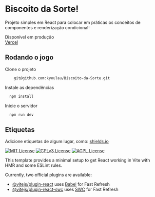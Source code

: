 
# Biscoito da Sorte!

Projeto simples em React para colocar em práticas os conceitos de componentes e renderização condicional!

 Disponível em produção  
[Vercel](https://biscoito-da-sorte-73ghlqim6-kyoukilaus-projects.vercel.app)

## Rodando o jogo

Clone o projeto

```bash
    git@github.com:kyoulau/Biscoito-da-Sorte.git
```
Instale as dependências

```bash
  npm install
```

Inicie o servidor

```bash
  npm run dev
```


## Etiquetas

Adicione etiquetas de algum lugar, como: [shields.io](https://shields.io/)

[![MIT License](https://img.shields.io/badge/License-MIT-green.svg)](https://choosealicense.com/licenses/mit/)
[![GPLv3 License](https://img.shields.io/badge/License-GPL%20v3-yellow.svg)](https://opensource.org/licenses/)
[![AGPL License](https://img.shields.io/badge/license-AGPL-blue.svg)](http://www.gnu.org/licenses/agpl-3.0)



This template provides a minimal setup to get React working in Vite with HMR and some ESLint rules.

Currently, two official plugins are available:

- [@vitejs/plugin-react](https://github.com/vitejs/vite-plugin-react/blob/main/packages/plugin-react/README.md) uses [Babel](https://babeljs.io/) for Fast Refresh
- [@vitejs/plugin-react-swc](https://github.com/vitejs/vite-plugin-react-swc) uses [SWC](https://swc.rs/) for Fast Refresh
